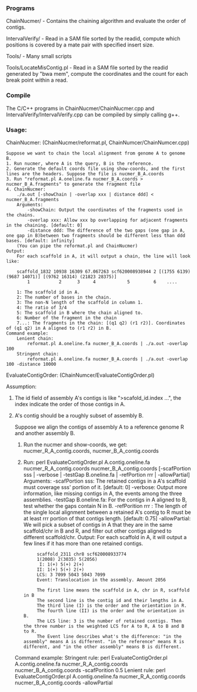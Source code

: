 ### Programs
ChainNucmer/ - Contains the chaining algorithm and evaluate the order of contigs.

IntervalVerify/ - Read in a SAM file sorted by the readid, compute which positions is covered by a mate pair with specified insert size.

Tools/	- Many small scripts

Tools/LocateMisContig.pl - Read in a SAM file sorted by the readid generated by "bwa mem", compute the coordinates and the count for each break point within a read.

### Compile
The C/C++ programs in ChainNucmer/ChainNucmer.cpp and IntervalVerify/IntervalVerify.cpp can be compiled by simply calling g++.

### Usage:
ChainNucmer: (ChainNucmer/reformat.pl, ChainNumcer/ChainNumcer.cpp)

	Suppose we want to chain the local alignment from genome A to genome B. 
	1. Run nucmer, where A is the query, B is the reference.
	2. Generate the default coords file using show-coords, and the first lines are the headers. Suppose the file is nucmer_B_A.coords
	3. Run "reformat.pl A.oneline.fa nucmer_B_A.coords > nucmer_B_A.fragments" to generate the fragment file
	4. ChainNucmer:
		./a.out [-showChain | -overlap xxx | distance ddd] < nucmer_B_A.fragments
		Arguments:
			-showChain: Output the coordinates of the fragments used in the chains.
			-overlap xxx: Allow xxx bp overlapping for adjacent fragments in the chaining. [default: 0]
			-distance ddd: The difference of the two gaps (one gap in A, one gap in B)between two fragments should be different less than ddd bases. [default: infinity]
		(You can pipe the reformat.pl and ChainNucmer) 
	Output:
		For each scaffold in A, it will output a chain, the line will look like:
	
		scaffold_1832 10938 16309 67.067263 scf620008938944 2 [(1755 6139) (9687 14071)] [(9762 16314) (21823 28375)]
			1			2	   3     4            5         6    ....
		
		1: The scaffold id in A.
		2: The number of bases in the chain.
		3: The non-N length of the scaffold in column 1.
		4: The ratio of 3/4
		5: The scaffold in B where the chain aligned to.
		6: Number of the fragment in the chain
		7...: The fragments in the chain: [(q1 q2) (r1 r2)]. Coordinates of (q1 q2) in A aligned to (r1 r2) in B.
	Command example:
		Lenient chain:
			reformat.pl A.oneline.fa nucmer_B_A.coords | ./a.out -overlap 100 
		Stringent chain:
			reformat.pl A.oneline.fa nucmer_B_A.coords | ./a.out -overlap 100 -distance 10000
	
EvaluateContigOrder: (ChainNumcer/EvaluateContigOrder.pl)

Assumption:
1. The id field of assembly A's contigs is like ">scafold_id.index ...", the index indicate the order of those contigs in A.

2. A's contig should be a roughly subset of assembly B.

	Suppose we align the contigs of assembly A to a reference genome R and another assembly B.
	1. Run the nucmer and show-coords, we get: nucmer_R_A_contig.coords, nucmer_B_A_contig.coords
	2. Run: perl EvaluateContigOrder.pl A.contig.oneline.fa nucmer_R_A_contig.coords nucmer_B_A_contig.coords 
						[-scafPortion sss | -verbose | -testGap B.oneline.fa | -refPortion rrr | -allowPartial]
			Arguments:
				-scafPortion sss: The retained contigs in a A's scaffold must coverage sss' portion of it. [default: 0]
				-verbose: Output more information, like missing contigs in A, the events among the three assemblies.
				-testGap B.oneline.fa: For the contigs in A aligned to B, test whether the gaps contain N in B.
				-refPorition rrr : The length of the single local alignment between a retained A's contig to R must be at least rrr portion of that contigs length. [default: 0.75]
				-allowPartial: We will pick a subset of contigs in A that they are in the same scaffold/chr in B and R, and filter out other contigs aligned to different scaffold/chr.
			Output:
				For each scaffold in A, it will output a few lines if it has more than one retained contigs.
				
				scaffold_2311 chr8 scf620008933774
				1(2008) 2(3035) 5(2056)
				 I: 1(+) 5(+) 2(+)
				II: 1(+) 5(+) 2(+)
				LCS: 3 7099 5043 5043 7099
				Event: Translocation in the assembly. Amount 2056
				
				The first line means the scaffold in A, chr in R, scaffold in B 
				The second line is the contig id and their lengths in A.
				The third line (I) is the order and the orientation in R.
				The fourth line (II) is the order and the orientation in B.
				The LCS line: 3 is the number of retained contigs. Then the three number is the weighted LCS for A to R, A to B and B to R. 
				The Event line describes what's the difference: "in the assembly" means A is different. "in the reference" means R is different, and "in the other assembly" means B is different.
	Command example:
		Stringent rule:
			perl EvaluateContigOrder.pl A.contig.oneline.fa nucmer_R_A_contig.coords nucmer_B_A_contig.coords -scafPorition 0.5
		Lenient rule:
			perl EvaluateContigOrder.pl A.contig.oneline.fa nucmer_R_A_contig.coords nucmer_B_A_contig.coords -allowPartial
		
		
		
		
		
		
		
		
		
		
		
		
		
		
		
		